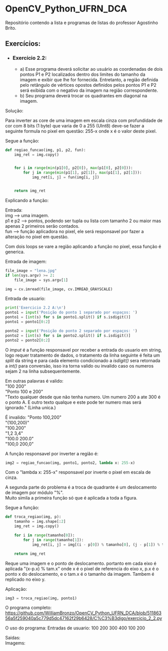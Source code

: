 # OpenCV_Python_UFRN_DCA
Repositório contendo a lista e programas de listas do professor Agostinho Brito.

## Exercícios:
- ### Exercício 2.2:
  - a) Esse programa deverá solicitar ao usuário as coordenadas de dois pontos P1 e P2 localizados dentro dos limites do tamanho da imagem e exibir que lhe for fornecida. Entretanto, a região definida pelo retângulo de vértices opostos definidos pelos pontos P1 e P2 será exibida com o negativo da imagem na região correspondente.
  - b) Seu programa deverá trocar os quadrantes em diagonal na imagem.
  
Solução:

Para inverter as core de uma imagem em escala cinza com profundidade de cor com 8 bits (1 byte) que varia de 0 a 255 (UInt8) deve-se fazer a seguinte formula no pixel em questão: 255-x onde x é o valor deste pixel.

Segue a função:
```Python
def regiao_funcao(img, p1, p2, fun):
    img_ret = img.copy()


    for i in range(min(p1[0], p2[0]), max(p1[0], p2[0])):
        for j in range(min(p1[1], p2[1]), max(p1[1], p2[1])):
            img_ret[i, j] = fun(img[i, j])


    return img_ret
```
Explicando a função:
  
Entrada:  
img --> uma imagem.  
p1 e p2 --> pontos, podendo ser tupla ou lista com tamanho 2 ou maior mas apenas 2 primeiros serão contados.  
fun --> função aplicadora no pixel, ele será responsavel por fazer a alteração no pixel em questão.
  
Com dois loops se vare a região aplicando a função no pixel, essa função é generica.
  
Entrada de imagem:
```Python
file_image = "lena.jpg"
if len(sys.argv) >= 2:
    file_image = sys.argv[1]

img = cv.imread(file_image, cv.IMREAD_GRAYSCALE)
```
  
Entrada de usuario:
```Python
print('Exercicio 2.2 A:\n')
ponto1 = input('Posição do ponto 1 separado por espaços: ')
ponto1 = [int(s) for s in ponto1.split() if s.isdigit()]
ponto1 = ponto1[0:2]

ponto2 = input('Posição do ponto 2 separado por espaços: ')
ponto2 = [int(s) for s in ponto2.split() if s.isdigit()]
ponto2 = ponto2[0:2]
```
O *imput* é a função responsavel por receber a entrada do usuario em string, logo requer tratamento de dados, o tratamento da linha seguinte é feita um *split* da string e para cada elemento condicionado a *isdigit()* sera retornada a *int()* para conversão, isso ira torna valido ou invalido caso os numeros sejam 2 na linha subsequentemente.
  
Em outras palavras é valido:  
"100 200"  
"Ponto 100 e 200"  
"Texto qualquer desde que não tenha numero. Um numero 200 a ate 300 é o ponto A. E outro texto qualque e este pode ter numero mas será ignorado." (Linha unica.)  
  
É invalido:
"Ponto 100,200"  
"(100,200)"  
"100.200"  
"1,2 3,4"  
"100.0 200.0"  
"100,0 200,0"  
  
A função responsavel por inverter a região é:
```Python
img2 = regiao_funcao(img, ponto1, ponto2, lambda x: 255-x)
```
Com o "lambda x: 255-x" responsavel por inverte o pixel em escala de cinza.
  
  
A segunda parte do problema é a troca de quadrante é um deslocamento de imagem por módulo "%".  
Muito simila a primeira função só que é aplicada a toda a figura.
  
Segue a função:
```Python
def troca_regiao(img, p):
    tamanho = img.shape[:2]
    img_ret = img.copy()

    for i in range(tamanho[0]):
        for j in range(tamanho[1]):
            img_ret[i, j] = img[(i - p[0]) % tamanho[0], (j - p[1]) % tamanho[1]]

    return img_ret
```
Reque uma imagem e o ponto de deslocamento. portanto em cada eixo é aplicada "(x-p.x) % tam.x" onde x é o pixel de referencia do eixo x, p.x é o ponto x do deslocamento, e o tam.x é o tamanho da imagem. Tambem é replicado no eixo y.
  
Aplicação:  
```Python
img3 = troca_regiao(img, ponto1)
```
  
O programa completo:  
https://github.com/WilliamBronzo/OpenCV_Python_UFRN_DCA/blob/51186356a5f259040a5c779d5dc47162f29b6428/C%C3%B3digo/exercicio_2_2.py
  
O uso do programa:
Entradas de usuario:
100 200
300 400
100 200
  
Saidas:  
Imagems:
